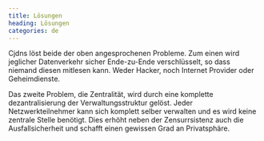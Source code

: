 ```yaml
---
title: Lösungen
heading: Lösungen
categories: de
---
```

Cjdns löst beide der oben angesprochenen Probleme. Zum einen wird
jeglicher Datenverkehr sicher Ende-zu-Ende verschlüsselt, so dass
niemand diesen mitlesen kann. Weder Hacker, noch Internet
Provider oder Geheimdienste.

Das zweite Problem, die Zentralität, wird durch eine komplette
dezantralisierung der Verwaltungsstruktur gelöst. Jeder
Netzwerkteilnehmer kann sich komplett selber verwalten und es
wird keine zentrale Stelle benötigt. Dies erhöht neben der
Zensurrsistenz auch die Ausfallsicherheit und schafft einen gewissen
Grad an Privatsphäre.
